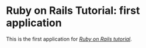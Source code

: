 # Ruby on Rails Tutorial: first application

This is the first application for [*Ruby on Rails tutorial*](http://railstutorial.org/).